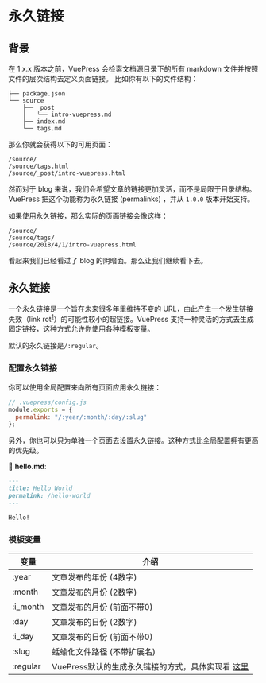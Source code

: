 # 永久链接

## 背景

在 1.x.x 版本之前，VuePress 会检索文档源目录下的所有 markdown 文件并按照文件的层次结构去定义页面链接。
比如你有以下的文件结构：

```
├── package.json
└── source
    ├── _post
    │   └── intro-vuepress.md
    ├── index.md
    └── tags.md
```

那么你就会获得以下的可用页面：

```
/source/
/source/tags.html
/source/_post/intro-vuepress.html
```

然而对于 blog 来说，我们会希望文章的链接更加灵活，而不是局限于目录结构。VuePress 把这个功能称为永久链接 (permalinks) ，并从 `1.0.0` 版本开始支持。

如果使用永久链接，那么实际的页面链接会像这样：

```
/source/
/source/tags/
/source/2018/4/1/intro-vuepress.html
```

看起来我们已经看过了 blog 的阴暗面。那么让我们继续看下去。

## 永久链接

一个永久链接是一个旨在未来很多年里维持不变的 URL，由此产生一个发生链接失效（link rot<sup>[1][1]</sup>）的可能性较小的超链接。VuePress 支持一种灵活的方式去生成固定链接，这种方式允许你使用各种模板变量。

默认的永久链接是`/:regular`。

### 配置永久链接

你可以使用全局配置来向所有页面应用永久链接：

```js
// .vuepress/config.js
module.exports = {
  permalink: "/:year/:month/:day/:slug"
};
```

另外，你也可以只为单独一个页面去设置永久链接。这种方式比全局配置拥有更高的优先级。

📝 **hello.md**:

```markdown
---
title: Hello World
permalink: /hello-world
---

Hello!
```

### 模板变量

| 变量 | 介绍 |
| --- | --- |
| :year | 文章发布的年份 (4数字) |
| :month | 文章发布的月份 (2数字) |
| :i_month | 文章发布的月份 (前面不带0) |
| :day | 文章发布的日份 (2数字) |
| :i_day | 文章发布的日份 (前面不带0) |
| :slug | 蛞蝓化文件路径 (不带扩展名) |
| :regular | VuePress默认的生成永久链接的方式，具体实现看 [这里][2] |

[1]:https://en.wikipedia.org/wiki/Link_rot
[2]:https://github.com/vuejs/vuepress/blob/master/packages/%40vuepress/shared-utils/src/fileToPath.ts
